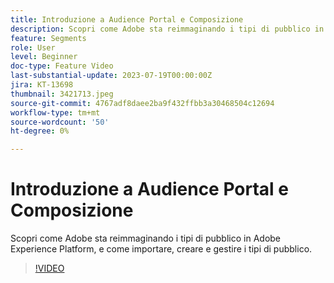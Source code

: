 ```yaml
---
title: Introduzione a Audience Portal e Composizione
description: Scopri come Adobe sta reimmaginando i tipi di pubblico in Adobe Experience Platform, e come importare, creare e gestire i tipi di pubblico.
feature: Segments
role: User
level: Beginner
doc-type: Feature Video
last-substantial-update: 2023-07-19T00:00:00Z
jira: KT-13698
thumbnail: 3421713.jpeg
source-git-commit: 4767adf8daee2ba9f432ffbb3a30468504c12694
workflow-type: tm+mt
source-wordcount: '50'
ht-degree: 0%

---
```



# Introduzione a Audience Portal e Composizione

Scopri come Adobe sta reimmaginando i tipi di pubblico in Adobe Experience Platform, e come importare, creare e gestire i tipi di pubblico.

>[!VIDEO](https://video.tv.adobe.com/v/3421713/?learn=on)
